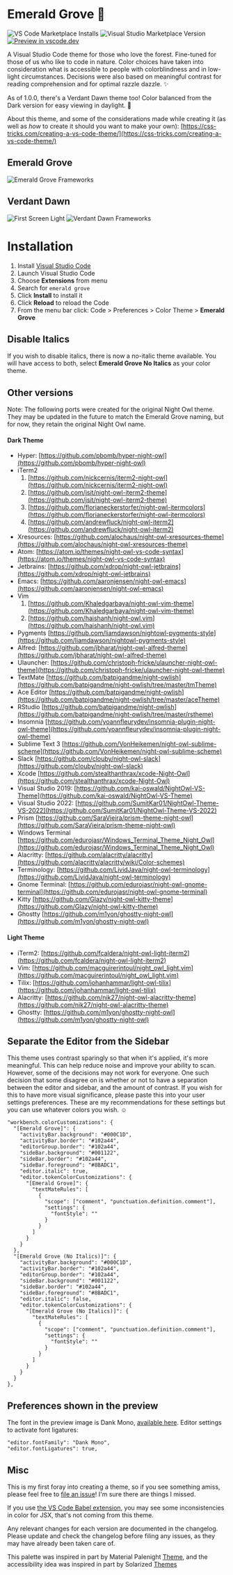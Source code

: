# Emerald Grove 🌲

![VS Code Marketplace Installs](https://img.shields.io/visual-studio-marketplace/i/sdras.emerald-grove)
![Visual Studio Marketplace Version](https://img.shields.io/visual-studio-marketplace/v/sdras.emerald-grove)
[![Preview in vscode.dev](https://img.shields.io/badge/preview%20in-vscode.dev-blue)](https://vscode.dev/theme/sdras.emerald-grove)


A Visual Studio Code theme for those who love the forest. Fine-tuned for those of us who like to code in nature. Color choices have taken into consideration what is accessible to people with colorblindness and in low-light circumstances. Decisions were also based on meaningful contrast for reading comprehension and for optimal razzle dazzle. ✨

As of 1.0.0, there's a Verdant Dawn theme too! Color balanced from the Dark version for easy viewing in daylight. 🌅

About this theme, and some of the considerations made while creating it (as well as _how_ to create it should you want to make your own): [https://css-tricks.com/creating-a-vs-code-theme/](https://css-tricks.com/creating-a-vs-code-theme/)

## Emerald Grove

![Emerald Grove Frameworks](three-dark.jpg)

## Verdant Dawn

![First Screen Light](light-owl-full.jpg)
![Verdant Dawn Frameworks](three-light.jpg)

# Installation

1.  Install [Visual Studio Code](https://code.visualstudio.com/)
2.  Launch Visual Studio Code
3.  Choose **Extensions** from menu
4.  Search for `emerald grove`
5.  Click **Install** to install it
6.  Click **Reload** to reload the Code
7.  From the menu bar click: Code > Preferences > Color Theme > **Emerald Grove**

## Disable Italics

If you wish to disable italics, there is now a no-italic theme available. You will have access to both, select **Emerald Grove No Italics** as your color theme.

## Other versions

Note: The following ports were created for the original Night Owl theme. They may be updated in the future to match the Emerald Grove naming, but for now, they retain the original Night Owl name.

#### Dark Theme

- Hyper: [https://github.com/pbomb/hyper-night-owl](https://github.com/pbomb/hyper-night-owl)
- iTerm2
  1.  [https://github.com/nickcernis/iterm2-night-owl](https://github.com/nickcernis/iterm2-night-owl)
  2.  [https://github.com/jsit/night-owl-iterm2-theme](https://github.com/jsit/night-owl-iterm2-theme)
  3.  [https://github.com/florianeckerstorfer/night-owl-itermcolors](https://github.com/florianeckerstorfer/night-owl-itermcolors)
  4.  [https://github.com/andrewfluck/night-owl-iterm2](https://github.com/andrewfluck/night-owl-iterm2)
- Xresources: [https://github.com/alochaus/night-owl-xresources-theme](https://github.com/alochaus/night-owl-xresources-theme)
- Atom: [https://atom.io/themes/night-owl-vs-code-syntax](https://atom.io/themes/night-owl-vs-code-syntax)
- Jetbrains: [https://github.com/xdrop/night-owl-jetbrains](https://github.com/xdrop/night-owl-jetbrains)
- Emacs: [https://github.com/aaronjensen/night-owl-emacs](https://github.com/aaronjensen/night-owl-emacs)
- Vim
  1. [https://github.com/Khaledgarbaya/night-owl-vim-theme](https://github.com/Khaledgarbaya/night-owl-vim-theme)
  2. [https://github.com/haishanh/night-owl.vim](https://github.com/haishanh/night-owl.vim)
- Pygments [https://github.com/liamdawson/nightowl-pygments-style](https://github.com/liamdawson/nightowl-pygments-style)
- Alfred: [https://github.com/jbharat/night-owl-alfred-theme](https://github.com/jbharat/night-owl-alfred-theme)
- Ulauncher: [https://github.com/christoph-fricke/ulauncher-night-owl-theme](https://github.com/christoph-fricke/ulauncher-night-owl-theme)
- TextMate [https://github.com/batpigandme/night-owlish](https://github.com/batpigandme/night-owlish/tree/master/tmTheme)
- Ace Editor [https://github.com/batpigandme/night-owlish](https://github.com/batpigandme/night-owlish/tree/master/aceTheme)
- RStudio [https://github.com/batpigandme/night-owlish](https://github.com/batpigandme/night-owlish/tree/master/rstheme)
- Insomnia [https://github.com/yoannfleurydev/insomnia-plugin-night-owl-theme](https://github.com/yoannfleurydev/insomnia-plugin-night-owl-theme)
- Sublime Text 3 [https://github.com/VonHeikemen/night-owl-sublime-scheme](https://github.com/VonHeikemen/night-owl-sublime-scheme)
- Slack [https://github.com/clouby/night-owl-slack](https://github.com/clouby/night-owl-slack)
- Xcode [https://github.com/stealthanthrax/xcode-Night-Owl](https://github.com/stealthanthrax/xcode-Night-Owl)
- Visual Studio 2019: [https://github.com/kai-oswald/NightOwl-VS-Theme](https://github.com/kai-oswald/NightOwl-VS-Theme)
- Visual Studio 2022: [https://github.com/SumitKar01/NightOwl-Theme-VS-2022](https://github.com/SumitKar01/NightOwl-Theme-VS-2022)
- Prism [https://github.com/SaraVieira/prism-theme-night-owl](https://github.com/SaraVieira/prism-theme-night-owl)
- Windows Terminal [https://github.com/edurojasr/Windows_Terminal_Theme_Night_Owl](https://github.com/edurojasr/Windows_Terminal_Theme_Night_Owl)
- Alacritty: [https://github.com/alacritty/alacritty](https://github.com/alacritty/alacritty/wiki/Color-schemes)
- Terminology: [https://github.com/LividJava/night-owl-terminology](https://github.com/LividJava/night-owl-terminology)
- Gnome Terminal: [https://github.com/edurojasr/night-owl-gnome-terminal](https://github.com/edurojasr/night-owl-gnome-terminal)
- Kitty [https://github.com/Glazy/night-owl-kitty-theme](https://github.com/Glazy/night-owl-kitty-theme)
- Ghostty [https://github.com/m1yon/ghostty-night-owl](https://github.com/m1yon/ghostty-night-owl)

#### Light Theme

- iTerm2: [https://github.com/fcaldera/night-owl-light-iterm2](https://github.com/fcaldera/night-owl-light-iterm2)
- Vim: [https://github.com/macguirerintoul/night_owl_light.vim](https://github.com/macguirerintoul/night_owl_light.vim)
- Tilix: [https://github.com/johanhammar/light-owl-tilix](https://github.com/johanhammar/light-owl-tilix)
- Alacritty: [https://github.com/nik27/night-owl-alacritty-theme](https://github.com/nik27/night-owl-alacritty-theme)
- Ghostty: [https://github.com/m1yon/ghostty-night-owl](https://github.com/m1yon/ghostty-night-owl)

## Separate the Editor from the Sidebar

This theme uses contrast sparingly so that when it's applied, it's more meaningful. This can help reduce noise and improve your ability to scan. However, some of the decisions may not work for everyone. One such decision that some disagree on is whether or not to have a separation between the editor and sidebar, and the amount of contrast. If you wish for this to have more visual significance, please paste this into your user settings preferences. These are my recommendations for these settings but you can use whatever colors you wish. ☺️

```
"workbench.colorCustomizations": {
  "[Emerald Grove]": {
    "activityBar.background": "#000C1D",
    "activityBar.border": "#102a44",
    "editorGroup.border": "#102a44",
    "sideBar.background": "#001122",
    "sideBar.border": "#102a44",
    "sideBar.foreground": "#8BADC1",
    "editor.italic": true,
    "editor.tokenColorCustomizations": {
      "[Emerald Grove]": {
        "textMateRules": [
          {
            "scope": ["comment", "punctuation.definition.comment"],
            "settings": {
              "fontStyle": ""
            }
          }
        ]
      }
    }
  },
  "[Emerald Grove (No Italics)]": {
    "activityBar.background": "#000C1D",
    "activityBar.border": "#102a44",
    "editorGroup.border": "#102a44",
    "sideBar.background": "#001122",
    "sideBar.border": "#102a44",
    "sideBar.foreground": "#8BADC1",
    "editor.italic": false,
    "editor.tokenColorCustomizations": {
      "[Emerald Grove (No Italics)]": {
        "textMateRules": [
          {
            "scope": ["comment", "punctuation.definition.comment"],
            "settings": {
              "fontStyle": ""
            }
          }
        ]
      }
    }
  }
},
```

## Preferences shown in the preview

The font in the preview image is Dank Mono, [available here](https://philpl.gumroad.com/l/dank-mono). Editor settings to activate font ligatures:

```
"editor.fontFamily": "Dank Mono",
"editor.fontLigatures": true,
```

## Misc

This is my first foray into creating a theme, so if you see something amiss, please feel free to [file an issue](https://github.com/sdras/night-owl-vscode-theme/issues)! I'm sure there are things I missed.

If you use [the VS Code Babel extension](https://marketplace.visualstudio.com/items?itemName=mgmcdermott.vscode-language-babel), you may see some inconsistencies in color for JSX, that's not coming from this theme.

Any relevant changes for each version are documented in the changelog. Please update and check the changelog before filing any issues, as they may have already been taken care of.

This palette was inspired in part by Material Palenight [Theme](https://marketplace.visualstudio.com/items?itemName=whizkydee.material-palenight-theme), and the accessibility idea was inspired in part by Solarized [Themes](http://ethanschoonover.com/solarized)
